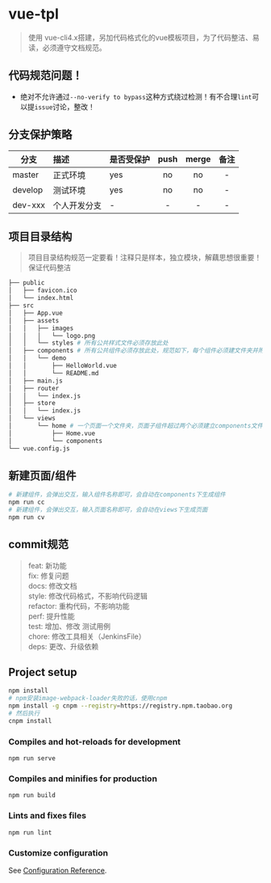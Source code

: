 # vue-tpl
> 使用 vue-cli4.x搭建，另加代码格式化的vue模板项目，为了代码整洁、易读，必须遵守文档规范。

## 代码规范问题！
- 绝对不允许通过`--no-verify to bypass`这种方式绕过检测！有不合理`lint`可以提`issue`讨论，整改！

## 分支保护策略
| 分支       | 描述        |是否受保护|  push  |  merge  |  备注  |
| ------    | :-----     | :----- | :----: | :----: | :----:  |
| master    | 正式环境    |   yes  |   no    |   no    |   -    |
| develop   | 测试环境    |   yes  |   no    |   no    |   -    |
| dev-xxx   | 个人开发分支 |   -    |  -      |  -      |  -     |

## 项目目录结构
> 项目目录结构规范一定要看！注释只是样本，独立模块，解藕思想很重要！保证代码整洁
```bash
├── public
│   ├── favicon.ico
│   └── index.html
├── src
│   ├── App.vue
│   ├── assets
│   │   ├── images
│   │   │   └── logo.png
│   │   └── styles # 所有公共样式文件必须存放此处
│   ├── components # 所有公共组件必须存放此处，规范如下，每个组件必须建文件夹并附有README
│   │   └── demo
│   │       ├── HelloWorld.vue
│   │       └── README.md
│   ├── main.js
│   ├── router
│   │   └── index.js
│   ├── store
│   │   └── index.js
│   └── views
│       └── home # 一个页面一个文件夹，页面子组件超过两个必须建立components文件夹存放
│           ├── Home.vue
│           └── components
└── vue.config.js
```

## 新建页面/组件
```bash
# 新建组件，会弹出交互，输入组件名称即可，会自动在components下生成组件
npm run cc 
# 新建组件，会弹出交互，输入页面名称即可，会自动在views下生成页面
npm run cv 
```

## commit规范
> feat: 新功能  
> fix: 修复问题  
> docs: 修改文档  
> style: 修改代码格式，不影响代码逻辑  
> refactor: 重构代码，不影响功能  
> perf: 提升性能  
> test: 增加、修改 测试用例  
> chore: 修改工具相关（JenkinsFile）  
> deps: 更改、升级依赖

## Project setup

```bash
npm install
# npm安装image-webpack-loader失败的话，使用cnpm
npm install -g cnpm --registry=https://registry.npm.taobao.org
# 然后执行
cnpm install
```

### Compiles and hot-reloads for development

```
npm run serve
```

### Compiles and minifies for production

```
npm run build
```

### Lints and fixes files

```
npm run lint
```

### Customize configuration

See [Configuration Reference](https://cli.vuejs.org/config/).

